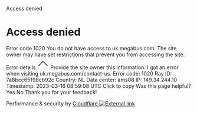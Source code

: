 
Access denied
# Access denied
Error code 1020
You do not have access to uk.megabus.com.
The site owner may have set restrictions that prevent you from accessing the site.
Error details
![Caret icon](data:image/png;base64,iVBORw0KGgoAAAANSUhEUgAAACAAAAAgBAMAAACBVGfHAAAAElBMVEUAAAAwMDAxMTEyMjIwMDAxMTF+89HTAAAABXRSTlMAf2CAMKS61bwAAABTSURBVCjPzcq7DcAgFENR5zMATfo06TNCViAS+6+CeFi6gglw4eLqaPVtaQpXnkApaQT/k0dw70EAUhCA1AnABGACMAGYAEwAkCOAydv+I5xaZhXWbQrD80TkkQAAAABJRU5ErkJggg==)
Provide the site owner this information.
I got an error when visiting uk.megabus.com/contact-us.
Error code: 1020
Ray ID: 7a8bcc65198cb92c
Country: NL
Data center: ams08
IP: 149.34.244.10
Timestamp: 2023-03-16 08:59:08 UTC
Click to copy
 Was this page helpful?
 Yes
No
 Thank you for your feedback!
 
 Performance & security by [Cloudflare ![External link](/cdn-cgi/images/external.png "Opens in new tab")](https://www.cloudflare.com?utm_source=1020_error)

